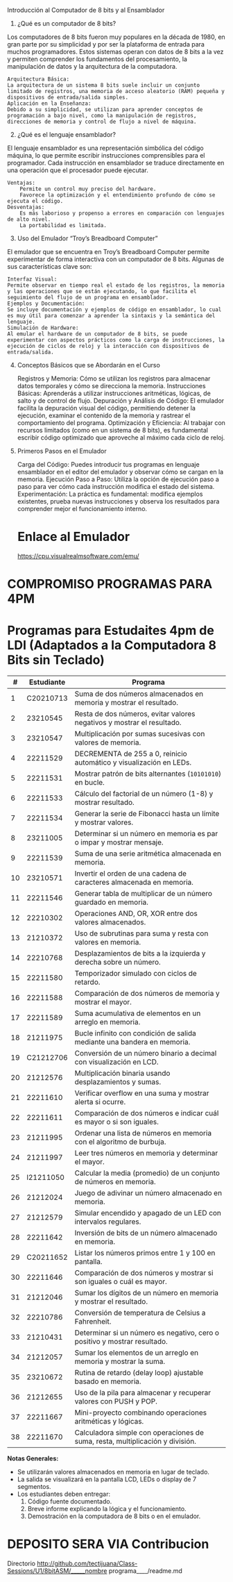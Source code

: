 Introducción al Computador de 8 bits y al Ensamblador

1. ¿Qué es un computador de 8 bits?

Los computadores de 8 bits fueron muy populares en la década de 1980, en gran parte por su simplicidad y por ser la plataforma de entrada para muchos programadores. Estos sistemas operan con datos de 8 bits a la vez y permiten comprender los fundamentos del procesamiento, la manipulación de datos y la arquitectura de la computadora.

    Arquitectura Básica:
    La arquitectura de un sistema 8 bits suele incluir un conjunto limitado de registros, una memoria de acceso aleatorio (RAM) pequeña y dispositivos de entrada/salida simples.
    Aplicación en la Enseñanza:
    Debido a su simplicidad, se utilizan para aprender conceptos de programación a bajo nivel, como la manipulación de registros, direcciones de memoria y control de flujo a nivel de máquina.

2. ¿Qué es el lenguaje ensamblador?

El lenguaje ensamblador es una representación simbólica del código máquina, lo que permite escribir instrucciones comprensibles para el programador. Cada instrucción en ensamblador se traduce directamente en una operación que el procesador puede ejecutar.

    Ventajas:
        Permite un control muy preciso del hardware.
        Favorece la optimización y el entendimiento profundo de cómo se ejecuta el código.
    Desventajas:
        Es más laborioso y propenso a errores en comparación con lenguajes de alto nivel.
        La portabilidad es limitada.

3. Uso del Emulador “Troy’s Breadboard Computer”

El emulador que se encuentra en Troy’s Breadboard Computer permite experimentar de forma interactiva con un computador de 8 bits. Algunas de sus características clave son:

    Interfaz Visual:
    Permite observar en tiempo real el estado de los registros, la memoria y las operaciones que se están ejecutando, lo que facilita el seguimiento del flujo de un programa en ensamblador.
    Ejemplos y Documentación:
    Se incluye documentación y ejemplos de código en ensamblador, lo cual es muy útil para comenzar a aprender la sintaxis y la semántica del lenguaje.
    Simulación de Hardware:
    Al emular el hardware de un computador de 8 bits, se puede experimentar con aspectos prácticos como la carga de instrucciones, la ejecución de ciclos de reloj y la interacción con dispositivos de entrada/salida.

4. Conceptos Básicos que se Abordarán en el Curso

    Registros y Memoria:
    Cómo se utilizan los registros para almacenar datos temporales y cómo se direcciona la memoria.
    Instrucciones Básicas:
    Aprenderás a utilizar instrucciones aritméticas, lógicas, de salto y de control de flujo.
    Depuración y Análisis de Código:
    El emulador facilita la depuración visual del código, permitiendo detener la ejecución, examinar el contenido de la memoria y rastrear el comportamiento del programa.
    Optimización y Eficiencia:
    Al trabajar con recursos limitados (como en un sistema de 8 bits), es fundamental escribir código optimizado que aproveche al máximo cada ciclo de reloj.

5. Primeros Pasos en el Emulador

    Carga del Código:
    Puedes introducir tus programas en lenguaje ensamblador en el editor del emulador y observar cómo se cargan en la memoria.
    Ejecución Paso a Paso:
    Utiliza la opción de ejecución paso a paso para ver cómo cada instrucción modifica el estado del sistema.
    Experimentación:
    La práctica es fundamental: modifica ejemplos existentes, prueba nuevas instrucciones y observa los resultados para comprender mejor el funcionamiento interno.


   # Enlace al Emulador

   https://cpu.visualrealmsoftware.com/emu/


# COMPROMISO PROGRAMAS PARA 4PM


# Programas para Estudaites 4pm de LDI (Adaptados a la Computadora 8 Bits sin Teclado)

| #  | Estudiante  | Programa |
|----|------------|----------|
| 1  | C20210713  | Suma de dos números almacenados en memoria y mostrar el resultado. |
| 2  | 23210545   | Resta de dos números, evitar valores negativos y mostrar el resultado. |
| 3  | 23210547   | Multiplicación por sumas sucesivas con valores de memoria. |
| 4  | 22211529   | DECREMENTA de 255 a 0, reinicio automático y visualización en LEDs. |
| 5  | 22211531   | Mostrar patrón de bits alternantes (`10101010`) en bucle. |
| 6  | 22211533   | Cálculo del factorial de un número (1-8) y mostrar resultado. |
| 7  | 22211534   | Generar la serie de Fibonacci hasta un límite y mostrar valores. |
| 8  | 23211005   | Determinar si un número en memoria es par o impar y mostrar mensaje. |
| 9  | 22211539   | Suma de una serie aritmética almacenada en memoria. |
| 10 | 23210571   | Invertir el orden de una cadena de caracteres almacenada en memoria. |
| 11 | 22211546   | Generar tabla de multiplicar de un número guardado en memoria. |
| 12 | 22210302   | Operaciones AND, OR, XOR entre dos valores almacenados. |
| 13 | 21210372   | Uso de subrutinas para suma y resta con valores en memoria. |
| 14 | 22210768   | Desplazamientos de bits a la izquierda y derecha sobre un número. |
| 15 | 22211580   | Temporizador simulado con ciclos de retardo. |
| 16 | 22211588   | Comparación de dos números de memoria y mostrar el mayor. |
| 17 | 22211589   | Suma acumulativa de elementos en un arreglo en memoria. |
| 18 | 21211975   | Bucle infinito con condición de salida mediante una bandera en memoria. |
| 19 | C21212706  | Conversión de un número binario a decimal con visualización en LCD. |
| 20 | 21212576   | Multiplicación binaria usando desplazamientos y sumas. |
| 21 | 22211610   | Verificar overflow en una suma y mostrar alerta si ocurre. |
| 22 | 22211611   | Comparación de dos números e indicar cuál es mayor o si son iguales. |
| 23 | 21211995   | Ordenar una lista de números en memoria con el algoritmo de burbuja. |
| 24 | 21211997   | Leer tres números en memoria y determinar el mayor. |
| 25 | l21211050  | Calcular la media (promedio) de un conjunto de números en memoria. |
| 26 | 21212024   | Juego de adivinar un número almacenado en memoria. |
| 27 | 21212579   | Simular encendido y apagado de un LED con intervalos regulares. |
| 28 | 22211642   | Inversión de bits de un número almacenado en memoria. |
| 29 | C20211652  | Listar los números primos entre 1 y 100 en pantalla. |
| 30 | 22211646   | Comparación de dos números y mostrar si son iguales o cuál es mayor. |
| 31 | 21212046   | Sumar los dígitos de un número en memoria y mostrar el resultado. |
| 32 | 22210786   | Conversión de temperatura de Celsius a Fahrenheit. |
| 33 | 21210431   | Determinar si un número es negativo, cero o positivo y mostrar resultado. |
| 34 | 21212057   | Sumar los elementos de un arreglo en memoria y mostrar la suma. |
| 35 | 23210672   | Rutina de retardo (delay loop) ajustable basado en memoria. |
| 36 | 21212655   | Uso de la pila para almacenar y recuperar valores con PUSH y POP. |
| 37 | 22211667   | Mini-proyecto combinando operaciones aritméticas y lógicas. |
| 38 | 22211670   | Calculadora simple con operaciones de suma, resta, multiplicación y división. |

**Notas Generales:**
- Se utilizarán valores almacenados en memoria en lugar de teclado.
- La salida se visualizará en la pantalla LCD, LEDs o display de 7 segmentos.
- Los estudiantes deben entregar:
  1. Código fuente documentado.
  2. Breve informe explicando la lógica y el funcionamiento.
  3. Demostración en la computadora de 8 bits o en el emulador.
 
# DEPOSITO SERA VIA **Contribucion**
Directorio http://github.com/tectijuana/Class-Sessions/U1/8bitASM/_____nombre programa____/readme.md





   
